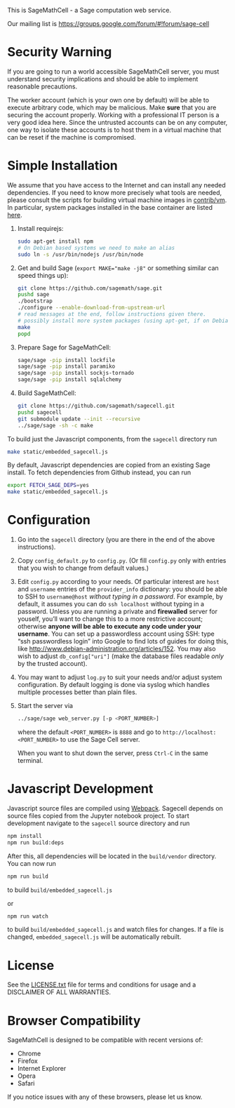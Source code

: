 This is SageMathCell - a Sage computation web service.

Our mailing list is https://groups.google.com/forum/#!forum/sage-cell

# Security Warning

If you are going to run a world accessible SageMathCell server, you must understand security implications and should be able to implement reasonable precautions.

The worker account (which is your own one by default) will be able to execute arbitrary code, which may be malicious. Make **sure** that you are securing the account properly. Working with a professional IT person is a very good idea here. Since the untrusted accounts can be on any computer, one way to isolate these accounts is to host them in a virtual machine that can be reset if the machine is compromised.


# Simple Installation

We assume that you have access to the Internet and can install any needed dependencies. If you need to know more precisely what tools are needed, please consult the scripts for building virtual machine images in [contrib/vm](contrib/vm).
In particular, system packages installed in the base container are listed [here](https://github.com/sagemath/sagecell/blob/master/contrib/vm/container_manager.py#L58).


1.  Install requirejs:

    ```bash
    sudo apt-get install npm
    # On Debian based systems we need to make an alias
    sudo ln -s /usr/bin/nodejs /usr/bin/node
    ```

2.  Get and build Sage (`export MAKE="make -j8"` or something similar can speed things up):

    ```bash
    git clone https://github.com/sagemath/sage.git
    pushd sage
    ./bootstrap
    ./configure --enable-download-from-upstream-url
    # read messages at the end, follow instructions given there.
    # possibly install more system packages (using apt-get, if on Debian/Ubuntu)
    make
    popd
    ```

3.  Prepare Sage for SageMathCell:

    ```bash
    sage/sage -pip install lockfile
    sage/sage -pip install paramiko
    sage/sage -pip install sockjs-tornado
    sage/sage -pip install sqlalchemy
    ```

4.  Build SageMathCell:

    ```bash
    git clone https://github.com/sagemath/sagecell.git
    pushd sagecell
    git submodule update --init --recursive
    ../sage/sage -sh -c make
    ```
    
To build just the Javascript components, from the `sagecell` directory run

```bash
make static/embedded_sagecell.js
```

By default, Javascript dependencies are copied from an existing Sage install. To fetch dependencies
from Github instead, you can run

```bash
export FETCH_SAGE_DEPS=yes
make static/embedded_sagecell.js
```

# Configuration

1.  Go into the `sagecell` directory (you are there in the end of the above instructions).
2.  Copy `config_default.py` to `config.py`. (Or fill `config.py` only with entries that you wish to change from default values.)
3.  Edit `config.py` according to your needs. Of particular interest are `host` and `username` entries of the `provider_info` dictionary: you should be able to SSH to `username@host` *without typing in a password*. For example, by default, it assumes you can do `ssh localhost` without typing in a password. Unless you are running a private and **firewalled** server for youself, you’ll want to change this to a more restrictive account; otherwise **anyone will be able to execute any code under your username**. You can set up a passwordless account using SSH: type “ssh passwordless login” into Google to find lots of guides for doing this, like http://www.debian-administration.org/articles/152. You may also wish to adjust `db_config["uri"]` (make the database files readable *only* by the trusted account).
4.  You may want to adjust `log.py` to suit your needs and/or adjust system configuration. By default logging is done via syslog which handles multiple processes better than plain files.
5.  Start the server via

    ```bash
    ../sage/sage web_server.py [-p <PORT_NUMBER>]
    ```

    where the default `<PORT_NUMBER>` is `8888` and go to `http://localhost:<PORT_NUMBER>` to use the Sage Cell server.

    When you want to shut down the server, press `Ctrl-C` in the same terminal.


# Javascript Development

Javascript source files are compiled using [Webpack](https://webpack.js.org/). Sagecell depends on source files copied
from the Jupyter notebook project. To start development navigate to the `sagecell` source directory and run

```bash
npm install
npm run build:deps
```

After this, all dependencies will be located in the `build/vendor` directory. You can now run

```bash
npm run build
```

to build `build/embedded_sagecell.js`

or

```bash
npm run watch
```

to build `build/embedded_sagecell.js` and watch files for changes. If a file is changed, `embedded_sagecell.js` will be automatically
rebuilt.

# License

See the [LICENSE.txt](LICENSE.txt) file for terms and conditions for usage and a
DISCLAIMER OF ALL WARRANTIES.

# Browser Compatibility

SageMathCell is designed to be compatible with recent versions of:

* Chrome
* Firefox
* Internet Explorer
* Opera
* Safari

If you notice issues with any of these browsers, please let us know.

